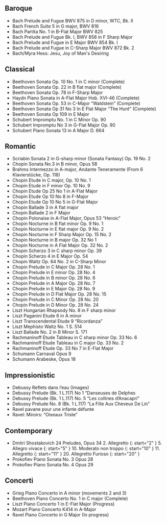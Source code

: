 ## Baroque

* Bach Prelude and Fugue BWV 875 in D minor, WTC, Bk. II
* Bach French Suite 5 in G major, BWV 816
* Bach Partita No. 1 in B-Flat Major BWV 825
* Bach Prelude and Fugue Bk. I, BWV 858 in F Sharp Major
* Bach Prelude and Fugue in E Major BWV 854 Bk. I
* Bach Prelude and Fugue in C-Sharp Major BWV 872 Bk. 2
* Bach/Myra Hess: Jesu, Joy of Man's Desiring

## Classical

* Beethoven Sonata Op. 10 No. 1 in C minor (Complete)
* Beethoven Sonata Op. 22 in B flat major (Complete)
* Beethoven Sonata Op. 78 in F-Sharp Major
* Haydn Piano Sonata in A-Flat Major Hob. XVI-46 (Complete)
* Beethoven Sonata Op. 53 in C-Major “Waldstein” (Complete)
* Beethoven Sonata Op 31 No 3 In E Flat Major “The Hunt” (Complete)
* Beethoven Sonata Op 109 in E Major
* Schubert Impromptu No. 1 in C Minor Op. 90
* Schubert Impromptu No 3 in G-Flat Major Op. 90
* Schubert Piano Sonata 13 in A Major D. 664

## Romantic

* Scriabin Sonata 2 in G-sharp minor (Sonata Fantasy) Op. 19 No. 2
* Chopin Sonata No.3 in B minor, Opus 58
* Brahms Intermezzo in A-major, Andante Teneramente (From 6 Klavierstücke, Op. 118)
* Chopin Etude in C major, Op. 10 No. 1
* Chopin Etude in F minor Op. 10 No. 9
* Chopin Etude Op 25 No 1 in A-Flat Major
* Chopin Etude Op 10 No 8 in F-Major
* Chopin Etude Op 10 No 5 in G-Flat Major
* Chopin Ballade 3 in A flat major
* Chopin Ballade 2 in F Major
* Chopin Polonaise in A-Flat Major, Opus 53 “Heroic”
* Chopin Nocturne in B flat minor Op. 9 No. 1
* Chopin Nocturne in E flat major Op. 9 No. 2
* Chopin Nocturne in F Sharp Major Op. 15 No. 2
* Chopin Nocturne in B major Op. 32 No 1
* Chopin Nocturne in A Flat Major Op. 32 No. 2
* Chopin Scherzo 3 in C sharp minor Op. 39
* Chopin Scherzo 4 in E Major Op. 54
* Chopin Waltz Op. 64 No. 2 in C-Sharp Minor
* Chopin Prelude in C Major Op. 28 No. 1
* Chopin Prelude in E minor Op. 28 No. 4
* Chopin Prelude in B minor Op. 28 No. 6
* Chopin Prelude in A Major Op. 28 No. 7
* Chopin Prelude in E Major Op. 28 No. 9
* Chopin Prelude in D Flat Major Op. 28 No. 15
* Chopin Prelude in C Minor Op. 28 No. 20
* Chopin Prelude in D Minor Op. 28 No. 24
* Liszt Hungarian Rhapsody No. 8 in F sharp minor
* Liszt Paganini Etude 6 in A minor
* Liszt Transcendental Etude 9 “Ricordanza”
* Liszt Mephisto Waltz No. 1 S. 514
* Liszt Ballade No. 2 in B Minor S. 171
* Rachmaninoff Etude Tableau in C sharp minor Op. 33 No. 6
* Rachmaninoff Etude Tableau in C major Op. 33 No. 2
* Rachmaninoff Etude Op. 33 No 7 in E-Flat Major
* Schumann Carnaval Opus 9
* Schumann Arabeske, Opus 18

## Impressionistic

* Debussy Reflets dans l’eau (Images)
* Debussy Prelude (Bk. 1 L.117) No 1 “Danseuses de Delphes
* Debussy Prelude (Bk. 1 L.117) No. 5 “Les collines d’Anacapri"
* Debussy Prelude No. 8 (Bk. 1 L.117) “La Fille Aux Cheveux De Lin”
* Ravel pavane pour une infante défunte
* Ravel: Miroirs: “Oiseaux Triste”

## Contemporary

* Dmitri Shostakovich 24 Preludes, Opus 34
    2. Allegretto
    {: start="2" }
    5. Allegro vivace
    {: start="5" }
    10. Moderato non troppo
    {: start="10" }
    11. Allegretto
    {: start="11" }
    20. Allegretto Furioso
    {: start="20" }
* Prokofiev Piano Sonata No. 3 Opus 28
* Prokofiev Piano Sonata No. 4 Opus 29

## Concerti

* Grieg Piano Concerto in A minor (movements 2 and 3)
* Beethoven Piano Concerto No. 1 in C major (Complete)
* Liszt Piano Concerto 1 in E-Flat Major (Progress)
* Mozart Piano Concerto K414 in A-Major
* Ravel Piano Concerto in G Major (In progress)
